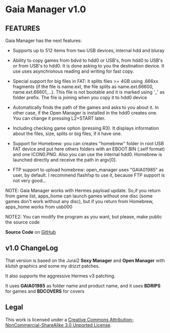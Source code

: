 Gaia Manager v1.0
=================

FEATURES
--------

Gaia Manager has the next features:

- Supports up to 512 items from two USB devices, internal hdd and bluray

- Ability to copy games from bdvd to hdd0 or USB's, from hdd0 to USB's or from USB's to hdd0. It is done asking to you the destination device. It use uses asynchronous reading and writing for fast copy.

- Special support for big files in FAT: it splits files >= 4GB using .666xx fragments \(if the file is name.ext, the file splits as name.ext.66600, name.ext.66601,...\). This file is not bootable and it is marked using '\_' as folder prefix. The file is joining when you copy it to hdd0 device

- Automatically finds the path of the games and asks to you about it. In other case, if the Open Manager is installed in the hdd0 creates one. You can change it pressing L2+START later.

- Including checking game option \(pressing R3\). It displays information about the files, size, splits or big files, if it have one.

- Support for Homebrew: you can creates "homebrew" folder in root USB FAT device and put here others folders with an EBOOT.BIN \(.self format\) and one ICON0.PNG. Also you can use the internal hdd0. Homebrew is launched directly and receive the path in argv\[0\].

- FTP support to upload homebrew: open\_manager uses "GAIA01985" as user, by default. I recommend flashfxp to use it, because FTP support is not very good...

NOTE: Gaia Manager works with Hermes payload update. So,if you return from game list, apps\_home can launch games without one disc \(some games don't work without any disc\), but if you return from Homebrew, apps\_home works from usb000

NOTE2: You can modify the program as you want, but please, make public the source code

**Source Code** on [GitHub](http://github.com/drizztbsd/openbm)

v1.0 ChangeLog
-------------------------------

That version is based on the Jurai2 **Sexy Manager** and **Open Manager** with _klutsh_ graphics and some my _drizzt_ patches.

It also supports the aggressive Hermes v3 patching.

It uses **GAIA01985** as folder name and product name, and it uses **BDRIPS** for games and **BDCOVERS** for covers

Legal
-----

This work is licensed under a [Creative Commons Attribution-NonCommercial-ShareAlike 3.0 Unported License](http://creativecommons.org/licenses/by-nc-sa/3.0/).
